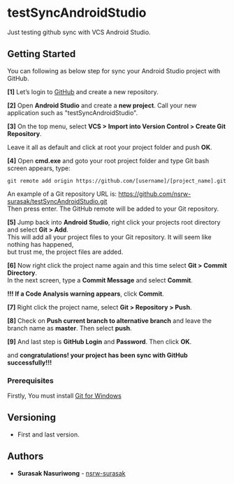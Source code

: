 # testSyncAndroidStudio
Just testing github sync with VCS Android Studio.

## Getting Started
You can following as below step for sync your Android Studio project with GitHub.

**[1]** Let’s login to [GitHub](http://github.com/) and create a new repository.

**[2]** Open **Android Studio** and create a **new project**.
Call your new application such as "testSyncAndroidStudio".

**[3]** On the top menu, select **VCS > Import into Version Control > Create Git Repository**.

Leave it all as default and click at root your project folder and push **OK**.

**[4]** Open **cmd.exe** and goto your root project folder and type Git bash screen appears, type:
```
git remote add origin https://github.com/[username]/[project_name].git
```
An example of a Git repository URL is: https://github.com/nsrw-surasak/testSyncAndroidStudio.git<br />
Then press enter. The GitHub remote will be added to your Git repository.

**[5]** Jump back into **Android Studio**, right click your projects root directory and select **Git > Add**.<br />
This will add all your project files to your Git repository. It will seem like nothing has happened,<br />
but trust me, the project files are added.

**[6]** Now right click the project name again and this time select **Git > Commit Directory**.<br />
In the next screen, type a **Commit Message** and select **Commit**.

**!!! If a Code Analysis warning appears**, click **Commit**. <br />

**[7]** Right click the project name, select **Git > Repository > Push**.

**[8]** Check on **Push current branch to alternative branch** and leave the branch name as **master**. Then select **push**.

**[9]** And last step is **GitHub Login** and **Password**. Then click **OK**.

and **congratulations! your project has been sync with GitHub successfully!!!**

### Prerequisites

Firstly, You must install [Git for Windows](https://git-scm.com/download/win)

## Versioning

* First and last version.

## Authors

* **Surasak Nasuriwong** - [nsrw-surasak](https://github.com/nsrw-surasak)

